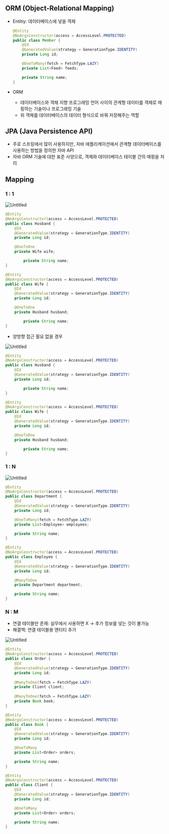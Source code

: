 ## ORM (Object-Relational Mapping)

- Entitiy: 데이터베이스에 넣을 객체

    ```java
    @Entity
    @NoArgsConstructor(access = AccessLevel.PROTECTED)
    public class Member {
        @Id
        @GeneratedValue(strategy = GenerationType.IDENTITY)
        private Long id;
    
        @OneToMany(fetch = FetchType.LAZY)
        private List<Feed> feeds;
    
        private String name;
    }
    ```

- ORM
    - 데이터베이스와 객체 지향 프로그래밍 언어 사이의 관계형 데이터를 객체로 매핑하는 기술이나 프로그래밍 기술
    - 위 객체를 데이터베이스의 데이터 형식으로 바꿔 저장해주는 역할

## JPA (Java Persistence API)

- 주로 스프링에서 많이 사용하지만, 자바 애플리케이션에서 관계형 데이터베이스를 사용하는 방법을 정의한 자바 API
- 자바 ORM 기술에 대한 표준 사양으로, 객체와 데이터베이스 테이블 간의 매핑을 처리

## Mapping

### 1 : 1

![Untitled](https://prod-files-secure.s3.us-west-2.amazonaws.com/9446916b-235b-4ce0-8b6e-c428b11a7de8/bb35c770-c8b3-4ec7-8341-857b90a49b1c/Untitled.png)

```java
@Entity
@NoArgsConstructor(access = AccessLevel.PROTECTED)
public class Husband {
    @Id
    @GeneratedValue(strategy = GenerationType.IDENTITY)
    private Long id;

    @OneToOne
    private Wife wife;

		private String name;
}
```

```java
@Entity
@NoArgsConstructor(access = AccessLevel.PROTECTED)
public class Wife {
    @Id
    @GeneratedValue(strategy = GenerationType.IDENTITY)
    private Long id;

    @OneToOne
    private Husband husband;

		private String name;
}
```

- 양방향 접근 필요 없을 경우

![Untitled](https://prod-files-secure.s3.us-west-2.amazonaws.com/9446916b-235b-4ce0-8b6e-c428b11a7de8/f8a0fef6-72af-4196-89b9-77cee1910048/Untitled.png)

```java
@Entity
@NoArgsConstructor(access = AccessLevel.PROTECTED)
public class Husband {
    @Id
    @GeneratedValue(strategy = GenerationType.IDENTITY)
    private Long id;

		private String name;
}
```

```java
@Entity
@NoArgsConstructor(access = AccessLevel.PROTECTED)
public class Wife {
    @Id
    @GeneratedValue(strategy = GenerationType.IDENTITY)
    private Long id;

    @OneToOne
    private Husband husband;

		private String name;
}
```

### 1 : N

![Untitled](https://prod-files-secure.s3.us-west-2.amazonaws.com/9446916b-235b-4ce0-8b6e-c428b11a7de8/2280dab9-c069-4646-a0a5-320252762390/Untitled.png)

```java
@Entity
@NoArgsConstructor(access = AccessLevel.PROTECTED)
public class Department {
    @Id
    @GeneratedValue(strategy = GenerationType.IDENTITY)
    private Long id;

    @OneToMany(fetch = FetchType.LAZY)
    private List<Employee> employees;

    private String name;
}
```

```java
@Entity
@NoArgsConstructor(access = AccessLevel.PROTECTED)
public class Employee {
    @Id
    @GeneratedValue(strategy = GenerationType.IDENTITY)
    private Long id;

    @ManyToOne
    private Department department;

    private String name;
}
```

### N : M

- 연결 테이블만 존재: 실무에서 사용하면 X → 추가 정보를 넣는 것이 불가능
- 해결책: 연결 테이블용 엔티티 추가

![Untitled](https://prod-files-secure.s3.us-west-2.amazonaws.com/9446916b-235b-4ce0-8b6e-c428b11a7de8/97fbc5f9-fea3-45ae-a63a-6a648ca8b81f/Untitled.png)

```java
@Entity
@NoArgsConstructor(access = AccessLevel.PROTECTED)
public class Order {
    @Id
    @GeneratedValue(strategy = GenerationType.IDENTITY)
    private Long id;
    
    @ManyToOne(fetch = FetchType.LAZY)
    private Client client;
    
    @ManyToOne(fetch = FetchType.LAZY)
    private Book book;
}
```

```java
@Entity
@NoArgsConstructor(access = AccessLevel.PROTECTED)
public class Book {
    @Id
    @GeneratedValue(strategy = GenerationType.IDENTITY)
    private Long id;

    @OneToMany
    private List<Order> orders;

    private String name;
}
```

```java
@Entity
@NoArgsConstructor(access = AccessLevel.PROTECTED)
public class Client {
    @Id
    @GeneratedValue(strategy = GenerationType.IDENTITY)
    private Long id;

    @OneToMany
    private List<Order> orders;

    private String name;
}
```